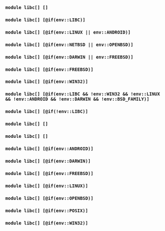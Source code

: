 ### `module libc[] []`
### `module libc[] [@if(env::LIBC)]`
### `module libc[] [@if(env::LINUX || env::ANDROID)]`
### `module libc[] [@if(env::NETBSD || env::OPENBSD)]`
### `module libc[] [@if(env::DARWIN || env::FREEBSD)]`
### `module libc[] [@if(env::FREEBSD)]`
### `module libc[] [@if(env::WIN32)]`
### `module libc[] [@if(env::LIBC && !env::WIN32 && !env::LINUX && !env::ANDROID && !env::DARWIN && !env::BSD_FAMILY)]`
### `module libc[] [@if(!env::LIBC)]`
### `module libc[] []`
### `module libc[] []`
### `module libc[] [@if(env::ANDROID)]`
### `module libc[] [@if(env::DARWIN)]`
### `module libc[] [@if(env::FREEBSD)]`
### `module libc[] [@if(env::LINUX)]`
### `module libc[] [@if(env::OPENBSD)]`
### `module libc[] [@if(env::POSIX)]`
### `module libc[] [@if(env::WIN32)]`
